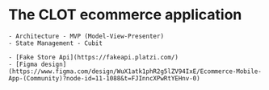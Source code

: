 # The CLOT ecommerce application

    - Architecture - MVP (Model-View-Presenter)
    - State Management - Cubit

    - [Fake Store Api](https://fakeapi.platzi.com/)
    - [Figma design](https://www.figma.com/design/WuX1atk1phR2g5lZV94IxE/Ecommerce-Mobile-App-(Community)?node-id=11-1088&t=FJInncXPwRtYEHnv-0)